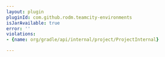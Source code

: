 ```yaml
---
layout: plugin
pluginId: com.github.rodm.teamcity-environments
isJarAvailable: true
error: ''
violations:
- {name: org/gradle/api/internal/project/ProjectInternal}

---
```


